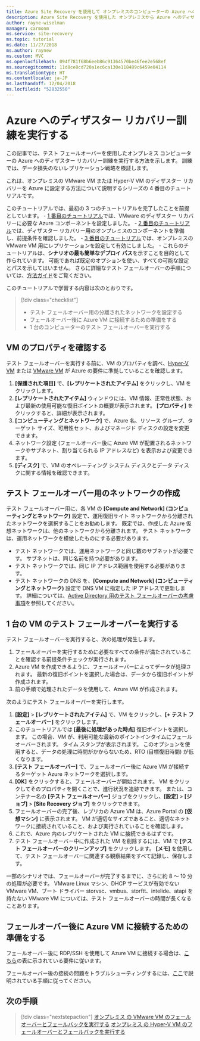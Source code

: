 ```yaml
---
title: Azure Site Recovery を使用して オンプレミスのコンピューターの Azure へのディザスター リカバリー訓練を実行する | Microsoft Docs
description: Azure Site Recovery を使用した オンプレミスから Azure へのディザスター リカバリー訓練の実行について説明します
author: rayne-wiselman
manager: carmonm
ms.service: site-recovery
ms.topic: tutorial
ms.date: 11/27/2018
ms.author: raynew
ms.custom: MVC
ms.openlocfilehash: 094f781f68b6eeb86c91364570be46fee2e568ef
ms.sourcegitcommit: 11d8ce8cd720a1ec6ca130e118489c6459e04114
ms.translationtype: HT
ms.contentlocale: ja-JP
ms.lasthandoff: 12/04/2018
ms.locfileid: "52832550"
---
```

# <a name="run-a-disaster-recovery-drill-to-azure"></a>Azure へのディザスター リカバリー訓練を実行する

この記事では、テスト フェールオーバーを使用したオンプレミス コンピューターの Azure へのディザスター リカバリー訓練を実行する方法を示します。 訓練では、データ損失のないレプリケーション戦略を検証します。

これは、オンプレミスの VMware VM または Hyper-V VM のディザスター リカバリーを Azure に設定する方法について説明するシリーズの 4 番目のチュートリアルです。

このチュートリアルでは、最初の 3 つのチュートリアルを完了したことを前提としています。
    - [1 番目のチュートリアル](tutorial-prepare-azure.md)では、VMware のディザスター リカバリーに必要な Azure コンポーネントを設定しました。
    - [2 番目のチュートリアル](vmware-azure-tutorial-prepare-on-premises.md)では、ディザスター リカバリー用のオンプレミスのコンポーネントを準備し、前提条件を確認しました。
    - [3 番目のチュートリアル](vmware-azure-tutorial.md)では、オンプレミスの VMware VM 用にレプリケーションを設定して有効にしました。
    - これらのチュートリアルは、**シナリオの最も簡単なデプロイ パス**を示すことを目的として作られています。 可能であれば既定のオプションを使い、すべての可能な設定とパスを示してはいません。 さらに詳細なテスト フェールオーバーの手順については、[方法ガイド](site-recovery-test-failover-to-azure.md)をご覧ください。

このチュートリアルで学習する内容は次のとおりです。

> [!div class="checklist"]
> * テスト フェールオーバー用の分離されたネットワークを設定する
> * フェールオーバー後に Azure VM に接続するための準備をする
> * 1 台のコンピューターのテスト フェールオーバーを実行する



## <a name="verify-vm-properties"></a>VM のプロパティを確認する

テスト フェールオーバーを実行する前に、VM のプロパティを調べ、[Hyper-V VM](hyper-v-azure-support-matrix.md#replicated-vms) または [VMware VM](vmware-physical-azure-support-matrix.md#replicated-machines) が Azure の要件に準拠していることを確認します。

1. **[保護された項目]** で、**[レプリケートされたアイテム]** をクリックし、VM をクリックします。
2. **[レプリケートされたアイテム]** ウィンドウには、VM 情報、正常性状態、および最新の使用可能な復旧ポイントの概要が表示されます。 **[プロパティ]** をクリックすると、詳細が表示されます。
3. **[コンピューティングとネットワーク]** で、Azure 名、リソース グループ、ターゲット サイズ、可用性セット、およびマネージド ディスクの設定を変更できます。
4. ネットワーク設定 (フェールオーバー後に Azure VM が配置されるネットワークやサブネット、割り当てられる IP アドレスなど) を表示および変更できます。
5. **[ディスク]** で、VM のオペレーティング システム ディスクとデータ ディスクに関する情報を確認できます。

## <a name="create-a-network-for-test-failover"></a>テスト フェールオーバー用のネットワークの作成

テスト フェールオーバー用に、各 VM の **[Compute and Network] \(コンピューティングとネットワーク)** 設定で、運用復旧サイト ネットワークから分離されたネットワークを選択することをお勧めします。 既定では、作成した Azure 仮想ネットワークは、他のネットワークから分離されます。 テスト ネットワークは、運用ネットワークを模倣したものにする必要があります。

- テスト ネットワークでは、運用ネットワークと同じ数のサブネットが必要です。 サブネットは、同じ名前を持つ必要があります。
- テスト ネットワークでは、同じ IP アドレス範囲を使用する必要があります。
- テスト ネットワークの DNS を、**[Compute and Network] \(コンピューティングとネットワーク)** 設定で DNS VM に指定した IP アドレスで更新します。 詳細については、[Active Directory 用のテスト フェールオーバーの考慮事項](site-recovery-active-directory.md#test-failover-considerations)を参照してください。

## <a name="run-a-test-failover-for-a-single-vm"></a>1 台の VM のテスト フェールオーバーを実行する

テスト フェールオーバーを実行すると、次の処理が発生します。

1. フェールオーバーを実行するために必要なすべての条件が満たされていることを確認する前提条件チェックが実行されます。
2. Azure VM を作成できるように、フェールオーバーによってデータが処理されます。 最新の復旧ポイントを選択した場合は、データから復旧ポイントが作成されます。
3. 前の手順で処理されたデータを使用して、Azure VM が作成されます。

次のようにテスト フェールオーバーを実行します。

1. **[設定]** > **[レプリケートされたアイテム]** で、VM をクリックし、**[+ テスト フェールオーバー]** をクリックします。
2. このチュートリアルでは **[最後に処理があった時点]** 復旧ポイントを選択します。 この場合、VM が、利用可能な最新のポイントインタイムにフェールオーバーされます。 タイム スタンプが表示されます。 このオプションを使用すると、データの処理に時間がかからないため、RTO (目標復旧時間) が低くなります。
3. **[テスト フェールオーバー]** で、フェールオーバー後に Azure VM が接続するターゲット Azure ネットワークを選択します。
4. **[OK]** をクリックすると、フェールオーバーが開始されます。 VM をクリックしてそのプロパティを開くことで、進行状況を追跡できます。 または、コンテナー名の **[テスト フェールオーバー]** ジョブをクリックし、**[設定]** > **[ジョブ]** >
    **[Site Recovery ジョブ]** をクリックできます。
5. フェールオーバーの完了後、レプリカの Azure VM は、Azure Portal の **[仮想マシン]** に表示されます。 VM が適切なサイズであること、適切なネットワークに接続されていること、および実行されていることを確認します。
6. これで、Azure 内のレプリケートされた VM に接続できるはずです。
7. テスト フェールオーバー中に作成された VM を削除するには、VM で **[テスト フェールオーバーのクリーンアップ]** をクリックします。 **[メモ]** を使用して、テスト フェールオーバーに関連する観察結果をすべて記録し、保存します。

一部のシナリオでは、フェールオーバーが完了するまでに、さらに約 8 ～ 10 分の処理が必要です。 VMware Linux マシン、DHCP サービスが有効でない VMware VM、ブート ドライバー storvsc、vmbus、storftt、intelide、atapi を持たない VMware VM については、テスト フェールオーバーの時間が長くなることあります。

## <a name="prepare-to-connect-to-azure-vms-after-failover"></a>フェールオーバー後に Azure VM に接続するための準備をする

フェールオーバー後に RDP/SSH を使用して Azure VM に接続する場合は、[こちら](site-recovery-test-failover-to-azure.md#prepare-to-connect-to-azure-vms-after-failover)の表に示されている要件に従います。

フェールオーバー後の接続の問題をトラブルシューティングするには、[ここ](site-recovery-failover-to-azure-troubleshoot.md)で説明されている手順に従ってください。

## <a name="next-steps"></a>次の手順

> [!div class="nextstepaction"]
> [オンプレミス の VMware VM のフェールオーバーとフェールバックを実行する](vmware-azure-tutorial-failover-failback.md)
> [オンプレミス の Hyper-V VM のフェールオーバーとフェールバックを実行する](hyper-v-azure-failover-failback-tutorial.md)
